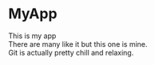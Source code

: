 # MyApp
This is my app  
There are many like it but this one is mine.  
Git is actually pretty chill and relaxing.  